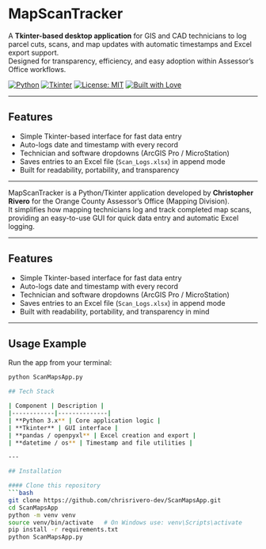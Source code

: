 # MapScanTracker


A **Tkinter-based desktop application** for GIS and CAD technicians to log parcel cuts, scans, and map updates with automatic timestamps and Excel export support.  
Designed for transparency, efficiency, and easy adoption within Assessor’s Office workflows.

[![Python](https://img.shields.io/badge/Python-3.10+-blue.svg)](https://www.python.org/)
[![Tkinter](https://img.shields.io/badge/GUI-Tkinter-lightgrey.svg)](https://docs.python.org/3/library/tkinter.html)
[![License: MIT](https://img.shields.io/badge/License-MIT-yellow.svg)](./LICENSE)
[![Built with Love](https://img.shields.io/badge/Built%20with❤️-Tkinter%20%26%20Pandas-orange.svg)](#)

---

## Features
- Simple Tkinter-based interface for fast data entry  
- Auto-logs date and timestamp with every record  
- Technician and software dropdowns (ArcGIS Pro / MicroStation)  
- Saves entries to an Excel file (`Scan_Logs.xlsx`) in append mode  
- Built for readability, portability, and transparency  

---

MapScanTracker is a Python/Tkinter application developed by **Christopher Rivero** for the Orange County Assessor’s Office (Mapping Division).  
It simplifies how mapping technicians log and track completed map scans, providing an easy-to-use GUI for quick data entry and automatic Excel logging.

---

## Features

- Simple Tkinter-based interface for fast data entry  
- Auto-logs date and timestamp with every record  
- Technician and software dropdowns (ArcGIS Pro / MicroStation)  
- Saves entries to an Excel file (`Scan_Logs.xlsx`) in append mode  
- Built with readability, portability, and transparency in mind  


---
## Usage Example

Run the app from your terminal:
```bash
python ScanMapsApp.py

## Tech Stack

| Component | Description |
|------------|--------------|
| **Python 3.x** | Core application logic |
| **Tkinter** | GUI interface |
| **pandas / openpyxl** | Excel creation and export |
| **datetime / os** | Timestamp and file utilities |

---

## Installation

#### Clone this repository
```bash
git clone https://github.com/chrisrivero-dev/ScanMapsApp.git
cd ScanMapsApp
python -m venv venv
source venv/bin/activate   # On Windows use: venv\Scripts\activate
pip install -r requirements.txt
python ScanMapsApp.py

